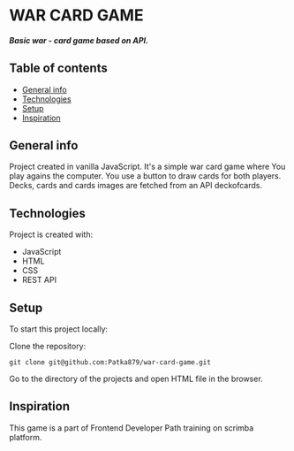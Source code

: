 # WAR CARD GAME
##### Basic war - card game based on API. 
## Table of contents
* [General info](#general-info)
* [Technologies](#technologies)
* [Setup](#setup)
* [Inspiration](#Inspitation)
## General info
Project created in vanilla JavaScript. It's a simple war card game where You play agains the computer. You use a button to draw cards for both players. Decks, cards and cards images are fetched from an API deckofcards.
## Technologies
Project is created with:
* JavaScript
* HTML
* CSS
* REST API
## Setup 
To start this project locally:

Clone the repository:
```
git clone git@github.com:Patka879/war-card-game.git
```
Go to the directory of the projects and open HTML file in the browser.
## Inspiration
This game is a part of Frontend Developer Path training on scrimba platform.

